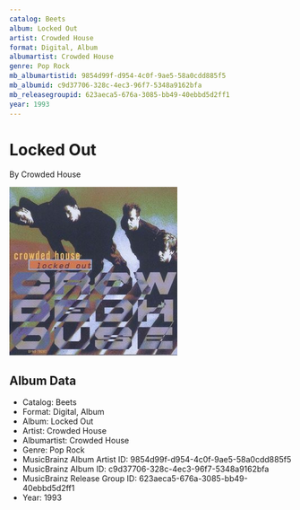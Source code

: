 ```yaml
---
catalog: Beets
album: Locked Out
artist: Crowded House
format: Digital, Album
albumartist: Crowded House
genre: Pop Rock
mb_albumartistid: 9854d99f-d954-4c0f-9ae5-58a0cdd885f5
mb_albumid: c9d37706-328c-4ec3-96f7-5348a9162bfa
mb_releasegroupid: 623aeca5-676a-3085-bb49-40ebbd5d2ff1
year: 1993
---
```


# Locked Out

By Crowded House

![](../../assets/beetscovers/Crowded_House-Locked_Out.jpg)

## Album Data

- Catalog: Beets
- Format: Digital, Album
- Album: Locked Out
- Artist: Crowded House
- Albumartist: Crowded House
- Genre: Pop Rock
- MusicBrainz Album Artist ID: 9854d99f-d954-4c0f-9ae5-58a0cdd885f5
- MusicBrainz Album ID: c9d37706-328c-4ec3-96f7-5348a9162bfa
- MusicBrainz Release Group ID: 623aeca5-676a-3085-bb49-40ebbd5d2ff1
- Year: 1993

